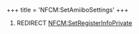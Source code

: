 +++
title = 'NFCM:SetAmiiboSettings'
+++

1.  REDIRECT
    [NFCM:SetRegisterInfoPrivate](NFCM:SetRegisterInfoPrivate "wikilink")
